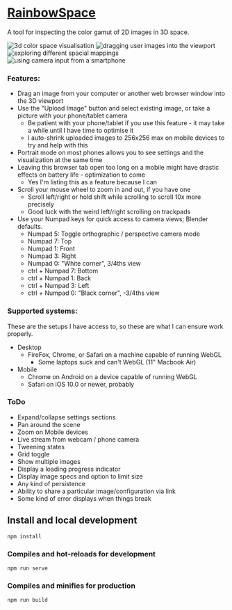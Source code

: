 # [RainbowSpace](http://RainbowSpace.xyz/)

A tool for inspecting the color gamut of 2D images in 3D space.

![3d color space visualisation](https://68.media.tumblr.com/8807fbf55d3f69e97945093d691cc87e/tumblr_ohhkonN4Dq1relaado2_400.gif)
![dragging user images into the viewport](https://68.media.tumblr.com/fb3ea261f867107812d89b8e0fd0c341/tumblr_ohhkonN4Dq1relaado1_400.gif)
![exploring different spacial mappings](https://68.media.tumblr.com/2994df8a5935eacf324769f0db1847dd/tumblr_ohhkonN4Dq1relaado3_r1_400.gif)
![using camera input from a smartphone](https://68.media.tumblr.com/d27e99a5634f8e9da63a7bd74a8f9e4a/tumblr_ohhkonN4Dq1relaado4_400.gif)

### Features:
* Drag an image from your computer or another web browser window into the 3D viewport
* Use the "Upload Image" button and select existing image, or take a picture with your phone/tablet camera
	* Be patient with your phone/tablet if you use this feature - it may take a while until I have time to optimise it
	* I auto-shrink uploaded images to 256x256 max on mobile devices to try and help with this
* Portrait mode on most phones allows you to see settings and the visualization at the same time
* Leaving this browser tab open too long on a mobile might have drastic effects on battery life - optimization to come
	* Yes I'm listing this as a feature because I can
* Scroll your mouse wheel to zoom in and out, if you have one
	* Scroll left/right or hold shift while scrolling to scroll 10x more precisely
	* Good luck with the weird left/right scrolling on trackpads
* Use your Numpad keys for quick access to camera views; Blender defaults.
	* Numpad 5: Toggle orthographic / perspective camera mode
	* Numpad 7: Top
	* Numpad 1: Front
	* Numpad 3: Right
	* Numpad 0: "White corner", 3/4ths view
	* ctrl + Numpad 7: Bottom
	* ctrl + Numpad 1: Back
	* ctrl + Numpad 3: Left
	* ctrl + Numpad 0: "Black corner", -3/4ths view

### Supported systems:
These are the setups I have access to, so these are what I can ensure work properly.
* Desktop
	* FireFox, Chrome, or Safari on a machine capable of running WebGL
		* Some laptops suck and can't WebGL (11" Macbook Air)
* Mobile
	* Chrome on Android on a device capable of running WebGL
	* Safari on iOS 10.0 or newer, probably

### ToDo
* Expand/collapse settings sections
* Pan around the scene
* Zoom on Mobile devices
* Live stream from webcam / phone camera
* Tweening states
* Grid toggle
* Show multiple images
* Display a loading progress indicator
* Display image specs and option to limit size
* Any kind of persistence
* Ability to share a particular image/configuration via link
* Some kind of error displays when things break


## Install and local development
```
npm install
```

### Compiles and hot-reloads for development
```
npm run serve
```

### Compiles and minifies for production
```
npm run build
```
